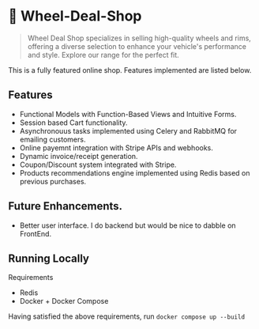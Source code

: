 # 🛞 Wheel-Deal-Shop

> Wheel Deal Shop specializes in selling high-quality wheels and rims, offering a diverse selection to enhance your vehicle's performance and style. Explore our range for the perfect fit.

This is a fully featured online shop. Features implemented are listed below.

## Features

- Functional Models with Function-Based Views and Intuitive Forms.
- Session based Cart functionality.
- Asynchronouus tasks implemented using Celery and RabbitMQ for emailing customers.
- Online payemnt integration with Stripe APIs and webhooks.
- Dynamic invoice/receipt generation.
- Coupon/Discount system integrated with Stripe.
- Products recommendations engine implemented using Redis based on previous purchases.

## Future Enhancements.

- Better user interface. I do backend but would be nice to dabble on FrontEnd.


## Running Locally

Requirements
- Redis
- Docker + Docker Compose


Having satisfied the above requirements, run ```docker compose up --build```